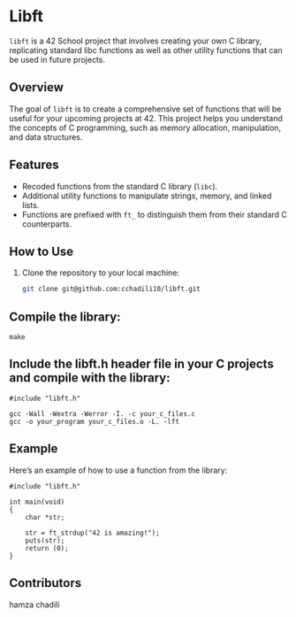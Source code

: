# Libft

`libft` is a 42 School project that involves creating your own C library, replicating standard libc functions as well as other utility functions that can be used in future projects.

## Overview

The goal of `libft` is to create a comprehensive set of functions that will be useful for your upcoming projects at 42. This project helps you understand the concepts of C programming, such as memory allocation, manipulation, and data structures.

## Features

- Recoded functions from the standard C library (`libc`).
- Additional utility functions to manipulate strings, memory, and linked lists.
- Functions are prefixed with `ft_` to distinguish them from their standard C counterparts.

## How to Use

1. Clone the repository to your local machine:
   ```bash
   git clone git@github.com:cchadili10/libft.git

## Compile the library:
```make```

## Include the libft.h header file in your C projects and compile with the library:
```#include "libft.h"```
```
gcc -Wall -Wextra -Werror -I. -c your_c_files.c
gcc -o your_program your_c_files.o -L. -lft
```
## Example
Here’s an example of how to use a function from the library:
```
#include "libft.h"

int main(void)
{
    char *str;

    str = ft_strdup("42 is amazing!");
    puts(str);
    return (0);
}
```

## Contributors
hamza chadili
